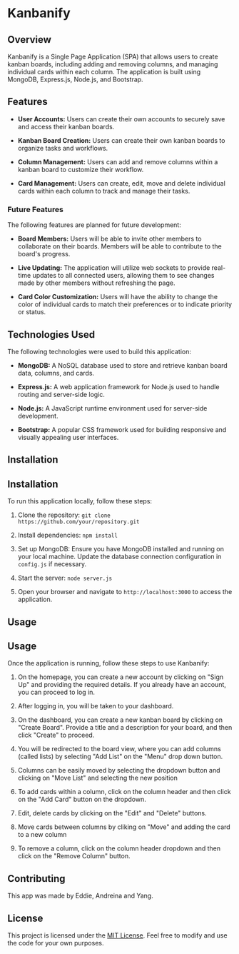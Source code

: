 # Kanbanify

## Overview

Kanbanify is a Single Page Application (SPA) that allows users to create kanban boards, including adding and removing columns, and managing individual cards within each column. The application is built using MongoDB, Express.js, Node.js, and Bootstrap.

## Features

- **User Accounts:** Users can create their own accounts to securely save and access their kanban boards.

- **Kanban Board Creation:** Users can create their own kanban boards to organize tasks and workflows.

- **Column Management:** Users can add and remove columns within a kanban board to customize their workflow.

- **Card Management:** Users can create, edit, move and delete individual cards within each column to track and manage their tasks.

### Future Features

The following features are planned for future development:

- **Board Members:** Users will be able to invite other members to collaborate on their boards. Members will be able to contribute to the board's progress.

- **Live Updating:** The application will utilize web sockets to provide real-time updates to all connected users, allowing them to see changes made by other members without refreshing the page.

- **Card Color Customization:** Users will have the ability to change the color of individual cards to match their preferences or to indicate priority or status.

## Technologies Used

The following technologies were used to build this application:

- **MongoDB:** A NoSQL database used to store and retrieve kanban board data, columns, and cards.

- **Express.js:** A web application framework for Node.js used to handle routing and server-side logic.

- **Node.js:** A JavaScript runtime environment used for server-side development.

- **Bootstrap:** A popular CSS framework used for building responsive and visually appealing user interfaces.

## Installation

## Installation

To run this application locally, follow these steps:

1. Clone the repository: `git clone https://github.com/your/repository.git`

2. Install dependencies: `npm install`

3. Set up MongoDB: Ensure you have MongoDB installed and running on your local machine. Update the database connection configuration in `config.js` if necessary.

4. Start the server: `node server.js`

5. Open your browser and navigate to `http://localhost:3000` to access the application.

## Usage

## Usage

Once the application is running, follow these steps to use Kanbanify:

1. On the homepage, you can create a new account by clicking on "Sign Up" and providing the required details. If you already have an account, you can proceed to log in.

2. After logging in, you will be taken to your dashboard.

3. On the dashboard, you can create a new kanban board by clicking on "Create Board". Provide a title and a description for your board, and then click "Create" to proceed.

4. You will be redirected to the board view, where you can add columns (called lists) by selecting "Add List" on the "Menu" drop down button.

5. Columns can be easily moved by selecting the dropdown button and clicking on "Move List" and selecting the new position

6. To add cards within a column, click on the column header and then click on the "Add Card" button on the dropdown.

7. Edit, delete cards by clicking on the "Edit" and "Delete" buttons.

8. Move cards between columns by cliking on "Move" and adding the card to a new column

9. To remove a column, click on the column header dropdown and then click on the "Remove Column" button.

## Contributing

This app was made by Eddie, Andreina and Yang.

## License

This project is licensed under the [MIT License](LICENSE). Feel free to modify and use the code for your own purposes.
